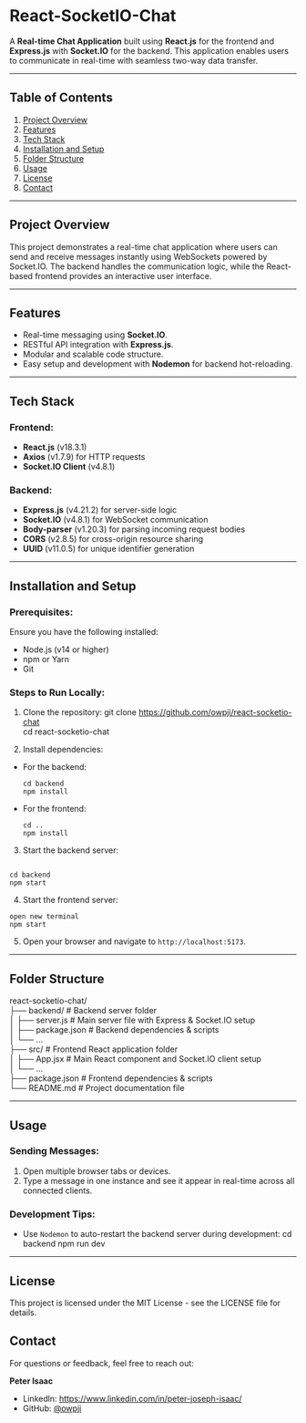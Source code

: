 # React-SocketIO-Chat

A **Real-time Chat Application** built using **React.js** for the frontend and **Express.js** with **Socket.IO** for the backend. This application enables users to communicate in real-time with seamless two-way data transfer.

---

## Table of Contents
1. [Project Overview](#project-overview)
2. [Features](#features)
3. [Tech Stack](#tech-stack)
4. [Installation and Setup](#installation-and-setup)
5. [Folder Structure](#folder-structure)
6. [Usage](#usage)
7. [License](#license)
8. [Contact](#contact)

---

## Project Overview

This project demonstrates a real-time chat application where users can send and receive messages instantly using WebSockets powered by Socket.IO. The backend handles the communication logic, while the React-based frontend provides an interactive user interface.

---

## Features

- Real-time messaging using **Socket.IO**.
- RESTful API integration with **Express.js**.
- Modular and scalable code structure.
- Easy setup and development with **Nodemon** for backend hot-reloading.

---

## Tech Stack

### Frontend:
- **React.js** (v18.3.1)
- **Axios** (v1.7.9) for HTTP requests
- **Socket.IO Client** (v4.8.1)

### Backend:
- **Express.js** (v4.21.2) for server-side logic
- **Socket.IO** (v4.8.1) for WebSocket communication
- **Body-parser** (v1.20.3) for parsing incoming request bodies
- **CORS** (v2.8.5) for cross-origin resource sharing
- **UUID** (v11.0.5) for unique identifier generation

---

## Installation and Setup

### Prerequisites:
Ensure you have the following installed:
- Node.js (v14 or higher)
- npm or Yarn
- Git

### Steps to Run Locally:

1. Clone the repository:
git clone https://github.com/owpji/react-socketio-chat  
cd react-socketio-chat

2. Install dependencies:

- For the backend:
  ```
  cd backend
  npm install
  ```

- For the frontend:
  ```
  cd ..
  npm install
  ```

3. Start the backend server:  
```

cd backend  
npm start  
```

4. Start the frontend server:  
```
open new terminal  
npm start  
```

5. Open your browser and navigate to `http://localhost:5173`.

---

## Folder Structure
react-socketio-chat/  
├── backend/ # Backend server folder  
│ ├── server.js # Main server file with Express & Socket.IO setup  
│ ├── package.json # Backend dependencies & scripts  
│ └── ...  
├── src/ # Frontend React application folder  
│ ├── App.jsx # Main React component and Socket.IO client setup  
│ └── ...  
├── package.json # Frontend dependencies & scripts  
└── README.md # Project documentation file  


---

## Usage

### Sending Messages:
1. Open multiple browser tabs or devices.
2. Type a message in one instance and see it appear in real-time across all connected clients.

### Development Tips:
- Use `Nodemon` to auto-restart the backend server during development:
cd backend
npm run dev

---

## License

This project is licensed under the MIT License - see the LICENSE file for details.

## **Contact**

For questions or feedback, feel free to reach out:

**Peter Isaac**  
- Linkedln: https://www.linkedin.com/in/peter-joseph-isaac/
- GitHub: [@owpji](https://github.com/owpji)